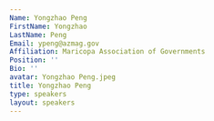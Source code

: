 ```yaml
---
Name: Yongzhao Peng
FirstName: Yongzhao
LastName: Peng
Email: ypeng@azmag.gov
Affiliation: Maricopa Association of Governments
Position: ''
Bio: ''
avatar: Yongzhao Peng.jpeg
title: Yongzhao Peng
type: speakers
layout: speakers
---
```


